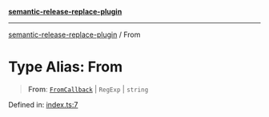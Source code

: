 [**semantic-release-replace-plugin**](../README.md)

***

[semantic-release-replace-plugin](../README.md) / From

# Type Alias: From

> **From**: [`FromCallback`](FromCallback.md) \| `RegExp` \| `string`

Defined in: [index.ts:7](https://github.com/centralnicgroup-opensource/rtldev-middleware-semantic-release-replace-plugin/blob/3c967f53ff3edf273839579fb756410beeb0ef7d/src/index.ts#L7)
